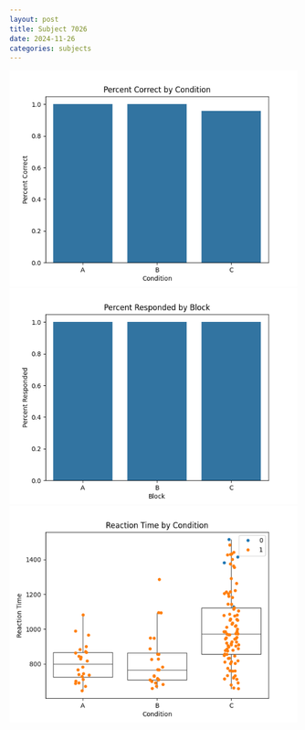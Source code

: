 ```yaml
---
layout: post
title: Subject 7026
date: 2024-11-26
categories: subjects
---
```


![](data/7026/run-14/7026_ATS_percent_correct.png)
![](data/7026/run-14/7026_ATS_percent_responded.png)
![](data/7026/run-14/7026_ATS_rt.png)

